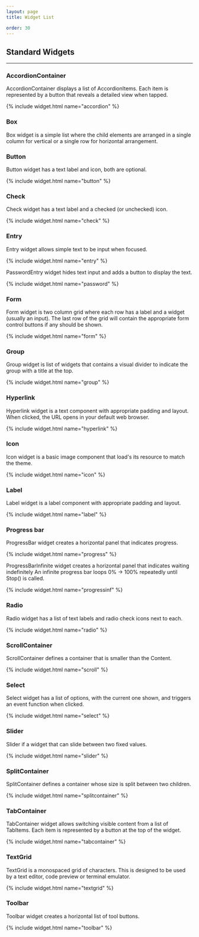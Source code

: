 ```yaml
---
layout: page
title: Widget List

order: 30
---
```


## Standard Widgets

---

### AccordionContainer

AccordionContainer displays a list of AccordionItems. Each item is represented by a button that reveals a detailed view when tapped.

{% include widget.html name="accordion" %}

### Box

Box widget is a simple list where the child elements are arranged in a single column for vertical or a single row for horizontal arrangement.

### Button

Button widget has a text label and icon, both are optional.

{% include widget.html name="button" %}

### Check

Check widget has a text label and a checked (or unchecked) icon.

{% include widget.html name="check" %}

### Entry

Entry widget allows simple text to be input when focused.

{% include widget.html name="entry" %}

PasswordEntry widget hides text input and adds a button to display the text.

{% include widget.html name="password" %}

### Form

Form widget is two column grid where each row has a label and a widget (usually an input). The last row of the grid will contain the appropriate form control buttons if any should be shown.

{% include widget.html name="form" %}

### Group

Group widget is list of widgets that contains a visual divider to indicate the group with a title at the top.

{% include widget.html name="group" %}

### Hyperlink

Hyperlink widget is a text component with appropriate padding and layout. When clicked, the URL opens in your default web browser.

{% include widget.html name="hyperlink" %}

### Icon

Icon widget is a basic image component that load's its resource to match the theme.

{% include widget.html name="icon" %}

### Label

Label widget is a label component with appropriate padding and layout.

{% include widget.html name="label" %}

### Progress bar

ProgressBar widget creates a horizontal panel that indicates progress.

{% include widget.html name="progress" %}

ProgressBarInfinite widget creates a horizontal panel that indicates waiting indefinitely An infinite progress bar loops 0% -> 100% repeatedly until Stop() is called.

{% include widget.html name="progressinf" %}

### Radio

Radio widget has a list of text labels and radio check icons next to each.

{% include widget.html name="radio" %}

### ScrollContainer

ScrollContainer defines a container that is smaller than the Content.

{% include widget.html name="scroll" %}

### Select

Select widget has a list of options, with the current one shown, and triggers an event function when clicked.

{% include widget.html name="select" %}

### Slider

Slider if a widget that can slide between two fixed values.

{% include widget.html name="slider" %}

### SplitContainer

SplitContainer defines a container whose size is split between two children.

{% include widget.html name="splitcontainer" %}

### TabContainer

TabContainer widget allows switching visible content from a list of TabItems. Each item is represented by a button at the top of the widget.

{% include widget.html name="tabcontainer" %}

### TextGrid

TextGrid is a monospaced grid of characters. This is designed to be used by a text editor, code preview or terminal emulator.

{% include widget.html name="textgrid" %}

### Toolbar

Toolbar widget creates a horizontal list of tool buttons.

{% include widget.html name="toolbar" %}


